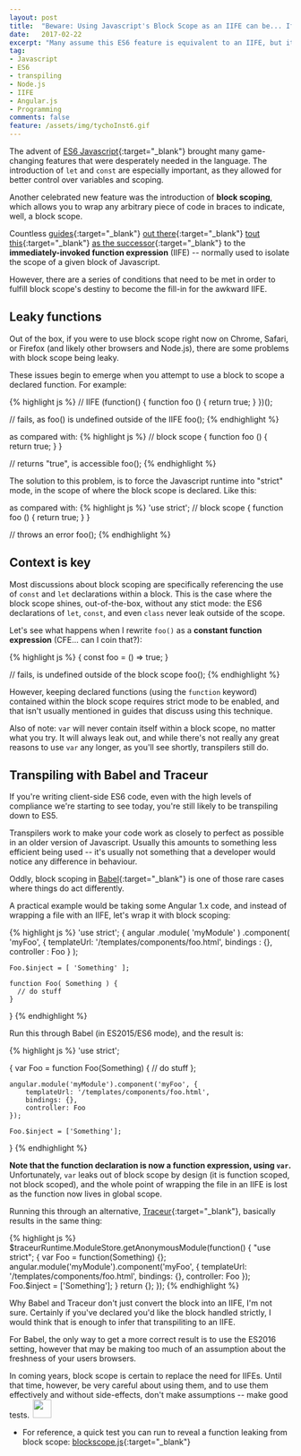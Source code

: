 ```yaml
---
layout: post
title:  "Beware: Using Javascript's Block Scope as an IIFE can be... Iffy"
date:   2017-02-22
excerpt: "Many assume this ES6 feature is equivalent to an IIFE, but it can be quite leaky if you're not careful"
tag:
- Javascript
- ES6
- transpiling
- Node.js
- IIFE
- Angular.js
- Programming
comments: false
feature: /assets/img/tychoInst6.gif
---
```


The advent of [ES6 Javascript](http://es6-features.org/){:target="_blank"} brought many game-changing features that were desperately needed in the language. The introduction of `let` and `const` are especially important, as they allowed for better control over variables and scoping.

Another celebrated new feature was the introduction of **block scoping**, which allows you to wrap any arbitrary piece of code in braces to indicate, well, a block scope.

Countless [guides](https://jack.ofspades.com/es6-iife-with-fat-arrow-functions/){:target="_blank"} [out there](http://wesbos.com/es6-block-scope-iife/){:target="_blank"} [tout this](https://medium.freecodecamp.com/5-javascript-bad-parts-that-are-fixed-in-es6-c7c45d44fd81#.pvazi981g){:target="_blank"} [as the successor](http://www.benmvp.com/learning-es6-block-level-scoping-let-const/){:target="_blank"} to the **immediately-invoked function expression** (IIFE) -- normally used to isolate the scope of a given block of Javascript.

However, there are a series of conditions that need to be met in order to fulfill block scope's destiny to become the fill-in for the awkward IIFE.

## Leaky functions

Out of the box, if you were to use block scope right now on Chrome, Safari, or Firefox (and likely other browsers and Node.js), there are some problems with block scope being leaky.

These issues begin to emerge when you attempt to use a block to scope a declared function. For example:

{% highlight js %}
// IIFE
(function() {
    function foo () {
        return true;
    }
})();

// fails, as foo() is undefined outside of the IIFE
foo();
{% endhighlight %}

as compared with:
{% highlight js %}
// block scope
{
    function foo () {
        return true;
    }
}

// returns "true", is accessible
foo();
{% endhighlight %}

The solution to this problem, is to force the Javascript runtime into "strict" mode, in the scope of where the block scope is declared. Like this:

as compared with:
{% highlight js %}
'use strict';
// block scope
{
    function foo () {
        return true;
    }
}

// throws an error
foo();
{% endhighlight %}

## Context is key

Most discussions about block scoping are specifically referencing the use of `const` and `let` declarations within a block. This is the case where the block scope shines, out-of-the-box, without any stict mode: the ES6 declarations of `let`, `const`, and even `class` never leak outside of the scope.

Let's see what happens when I rewrite `foo()` as a **constant function expression** (CFE... can I coin that?):

{% highlight js %}
{
    const foo = () => true;
}

// fails, is undefined outside of the block scope
foo();
{% endhighlight %}

However, keeping declared functions (using the `function` keyword) contained within the block scope requires strict mode to be enabled, and that isn't usually mentioned in guides that discuss using this technique.

Also of note: `var` will never contain itself within a block scope, no matter what you try. It will always leak out, and while there's not really any great reasons to use `var` any longer, as you'll see shortly, transpilers still do.

## Transpiling with Babel and Traceur

If you're writing client-side ES6 code, even with the high levels of compliance we're starting to see today, you're still likely to be transpiling down to ES5.

Transpilers work to make your code work as closely to perfect as possible in an older version of Javascript. Usually this amounts to something less efficient being used -- it's usually not something that a developer would notice any difference in behaviour.

Oddly, block scoping in [Babel](https://babeljs.io/){:target="_blank"} is one of those rare cases where things do act differently.

A practical example would be taking some Angular 1.x code, and instead of wrapping a file with an IIFE, let's wrap it with block scoping:

{% highlight js %}
'use strict';
{
    angular
        .module( 'myModule' )
        .component( 'myFoo', {
            templateUrl: '/templates/components/foo.html',
            bindings   : {},
            controller : Foo
        } );

    Foo.$inject = [ 'Something' ];

    function Foo( Something ) {
      // do stuff
    }
}
{% endhighlight %}

Run this through Babel (in ES2015/ES6 mode), and the result is:

{% highlight js %}
'use strict';

{
    var Foo = function Foo(Something) {
        // do stuff
    };

    angular.module('myModule').component('myFoo', {
        templateUrl: '/templates/components/foo.html',
        bindings: {},
        controller: Foo
    });

    Foo.$inject = ['Something'];
}
{% endhighlight %}

**Note that the function declaration is now a function expression, using `var`.** Unfortunately, `var` leaks out of block scope by design (it is function scoped, not block scoped), and the whole point of wrapping the file in an IIFE is lost as the function now lives in global scope.

Running this through an alternative, [Traceur](https://github.com/google/traceur-compiler){:target="_blank"}, basically results in the same thing:

{% highlight js %}
$traceurRuntime.ModuleStore.getAnonymousModule(function() {
  "use strict";
  {
    var Foo = function(Something) {};
    angular.module('myModule').component('myFoo', {
      templateUrl: '/templates/components/foo.html',
      bindings: {},
      controller: Foo
    });
    Foo.$inject = ['Something'];
  }
  return {};
});
{% endhighlight %}

Why Babel and Traceur don't just convert the block into an IIFE, I'm not sure. Certainly if you've declared you'd like the block handled strictly, I would think that is enough to infer that transpiliting to an IIFE.

For Babel, the only way to get a more correct result is to use the ES2016 setting, however that may be making too much of an assumption about the freshness of your users browsers.

In coming years, block scope is certain to replace the need for IIFEs. Until that time, however, be very careful about using them, and to use them effectively and without side-effects, don't make assumptions -- make good tests.<img src="http://robporter.ca/assets/img/feather-7.svg" style="width:33px;height:33px;display:inline;padding-left:6px" />

* For reference, a quick test you can run to reveal a function leaking from block scope: [blockscope.js](https://gist.github.com/rgeraldporter/3f94db1d0b5515789c9675cb659b7cc3){:target="_blank"}